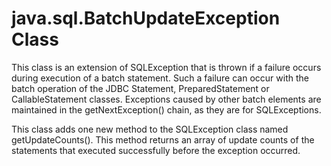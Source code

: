 # java.sql.BatchUpdateException Class

<a id="java-sql-connection__section_DACA1A9897F84B6EA87772D5FEEAC856"></a>
This class is an extension of SQLException that is thrown if a failure occurs during execution of a batch statement. Such a failure can occur with the batch operation of the JDBC Statement, PreparedStatement or CallableStatement classes. Exceptions caused by other batch elements are maintained in the getNextException() chain, as they are for SQLExceptions.

This class adds one new method to the SQLException class named getUpdateCounts(). This method returns an array of update counts of the statements that executed successfully before the exception occurred.



